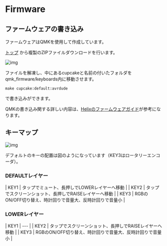 # Firmware


## ファームウェアの書き込み

ファームウェアはQMKを使用して作成しています。

[トップ](https://github.com/nnaa0504/cupcake) から複製のZIPファイルダウンロードを行います。

![img](https://imgur.com/ZONXZ9T.jpg)

ファイルを解凍し、中にあるcupcakeと名前の付いたフォルダをqmk_firmware/keyboards内に移動させます。

    make cupcake:default:avrdude

で書き込みができます。

QMKの書き込み関する詳しい内容は、[Helixのファームウェアガイド](https://github.com/MakotoKurauchi/helix/blob/master/Doc/firmware_jp.md)が参考になります。


## キーマップ

![img](https://imgur.com/w4HKdTP.jpg)

デフォルトのキーの配置は図のようになっています（KEY3はロータリーエンコーダ）。


### DEFAULTレイヤー
| KEY1 | タップでミュート、長押しでLOWERレイヤーへ移動 |
| KEY2 | タップでスクリーンショット、長押しでRAISEレイヤーへ移動 |
| KEY3 | RGBのON/OFF切り替え、時計回りで音量大、反時計回りで音量小 |

### LOWERレイヤー
| KEY1 | --- |
| KEY2 | タップでスクリーンショット、長押しでRAISEレイヤーへ移動 |
| KEY3 | RGBのON/OFF切り替え、時計回りで音量大、反時計回りで音量小 |


